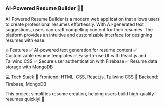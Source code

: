 <h3>AI-Powered Resume Builder 📝🚀</h3>
AI-Powered Resume Builder is a modern web application that allows users to create professional resumes effortlessly. With AI-generated text suggestions, users can craft compelling content for their resumes. The platform provides an intuitive and customizable interface for designing resumes with ease.

🔥 Features
✅ AI-powered text generation for resume content
✅ Customizable resume templates
✅ Easy-to-use UI with React.js and Tailwind CSS
✅ Secure user authentication with Firebase
✅ Resume data storage with MongoDB

💻 Tech Stack
🔹 Frontend: HTML, CSS, React.js, Tailwind CSS
🔹 Backend: Firebase, MongoDB

This project simplifies resume creation, helping users build high-quality resumes quickly! 🚀